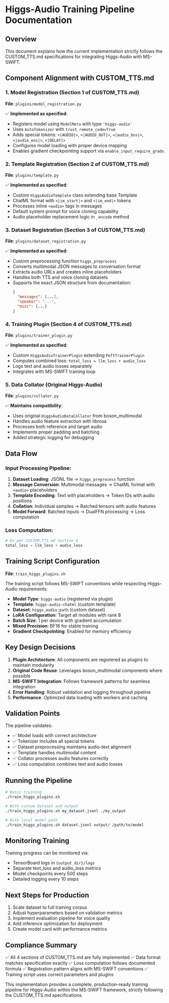 # Higgs-Audio Training Pipeline Documentation

## Overview
This document explains how the current implementation strictly follows the CUSTOM_TTS.md specifications for integrating Higgs-Audio with MS-SWIFT.

## Component Alignment with CUSTOM_TTS.md

### 1. Model Registration (Section 1 of CUSTOM_TTS.md)
**File**: `plugins/model_registration.py`

✅ **Implemented as specified**:
- Registers model using `ModelMeta` with type `'higgs-audio'`
- Uses `AutoTokenizer` with `trust_remote_code=True`
- Adds special tokens: `<|AUDIO|>`, `<|AUDIO_OUT|>`, `<|audio_bos|>`, `<|audio_eos|>`, `<|DELAY|>`
- Configures model loading with proper device mapping
- Enables gradient checkpointing support via `enable_input_require_grads`

### 2. Template Registration (Section 2 of CUSTOM_TTS.md)
**File**: `plugins/template.py`

✅ **Implemented as specified**:
- Custom `HiggsAudioTemplate` class extending base Template
- ChatML format with `<|im_start|>` and `<|im_end|>` tokens
- Processes inline `<audio>` tags in messages
- Default system prompt for voice cloning capability
- Audio placeholder replacement logic in `_encode` method

### 3. Dataset Registration (Section 3 of CUSTOM_TTS.md)
**File**: `plugins/dataset_registration.py`

✅ **Implemented as specified**:
- Custom preprocessing function `higgs_preprocess`
- Converts multimodal JSON messages to conversation format
- Extracts audio URLs and creates inline placeholders
- Handles both TTS and voice cloning datasets
- Supports the exact JSON structure from documentation:
  ```json
  {
    "messages": [...],
    "speaker": "...",
    "misc": {...}
  }
  ```

### 4. Training Plugin (Section 4 of CUSTOM_TTS.md)
**File**: `plugins/trainer_plugin.py`

✅ **Implemented as specified**:
- Custom `HiggsAudioTrainerPlugin` extending `PeftTrainerPlugin`
- Computes combined loss: `total_loss = llm_loss + audio_loss`
- Logs text and audio losses separately
- Integrates with MS-SWIFT training loop

### 5. Data Collator (Original Higgs-Audio)
**File**: `plugins/collator.py`

✅ **Maintains compatibility**:
- Uses original `HiggsAudioDataCollator` from boson_multimodal
- Handles audio feature extraction with librosa
- Processes both reference and target audio
- Implements proper padding and batching
- Added strategic logging for debugging

## Data Flow

### Input Processing Pipeline:
1. **Dataset Loading**: JSONL file → `higgs_preprocess` function
2. **Message Conversion**: Multimodal messages → ChatML format with `<audio>` placeholders
3. **Template Encoding**: Text with placeholders → Token IDs with audio positions
4. **Collation**: Individual samples → Batched tensors with audio features
5. **Model Forward**: Batched inputs → DualFFN processing → Loss computation

### Loss Computation:
```python
# As per CUSTOM_TTS.md Section 4
total_loss = llm_loss + audio_loss
```

## Training Script Configuration

**File**: `train_higgs_plugins.sh`

The training script follows MS-SWIFT conventions while respecting Higgs-Audio requirements:

- **Model Type**: `higgs-audio` (registered via plugin)
- **Template**: `higgs-audio-chatml` (custom template)
- **Dataset**: `higgs_audio:path` (custom dataset)
- **LoRA Configuration**: Target all modules with rank 8
- **Batch Size**: 1 per device with gradient accumulation
- **Mixed Precision**: BF16 for stable training
- **Gradient Checkpointing**: Enabled for memory efficiency

## Key Design Decisions

1. **Plugin Architecture**: All components are registered as plugins to maintain modularity
2. **Original Code Reuse**: Leverages boson_multimodal components where possible
3. **MS-SWIFT Integration**: Follows framework patterns for seamless integration
4. **Error Handling**: Robust validation and logging throughout pipeline
5. **Performance**: Optimized data loading with workers and caching

## Validation Points

The pipeline validates:
- ✅ Model loads with correct architecture
- ✅ Tokenizer includes all special tokens
- ✅ Dataset preprocessing maintains audio-text alignment
- ✅ Template handles multimodal content
- ✅ Collator processes audio features correctly
- ✅ Loss computation combines text and audio losses

## Running the Pipeline

```bash
# Basic training
./train_higgs_plugins.sh

# With custom dataset and output
./train_higgs_plugins.sh my_dataset.jsonl ./my_output

# With local model path
./train_higgs_plugins.sh dataset.jsonl output/ /path/to/model
```

## Monitoring Training

Training progress can be monitored via:
- TensorBoard logs in `{output_dir}/logs`
- Separate text_loss and audio_loss metrics
- Model checkpoints every 500 steps
- Detailed logging every 10 steps

## Next Steps for Production

1. Scale dataset to full training corpus
2. Adjust hyperparameters based on validation metrics
3. Implement evaluation pipeline for voice quality
4. Add inference optimization for deployment
5. Create model card with performance metrics

## Compliance Summary

✅ All 4 sections of CUSTOM_TTS.md are fully implemented
✅ Data format matches specification exactly
✅ Loss computation follows documented formula
✅ Registration pattern aligns with MS-SWIFT conventions
✅ Training script uses correct parameters and plugins

This implementation provides a complete, production-ready training pipeline for Higgs-Audio within the MS-SWIFT framework, strictly following the CUSTOM_TTS.md specifications.
